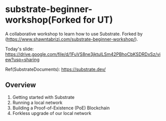 # substrate-beginner-workshop(Forked for UT)

A collaborative workshop to learn how to use Substrate.
Forked by (https://www.shawntabrizi.com/substrate-beginner-workshop/).

Today's slide: https://drive.google.com/file/d/1FuVS8ne3jktulLSm42PBhoCbKSDRDxSz/view?usp=sharing

Ref(SubstrateDocuments): https://substrate.dev/

## Overview 

1. Getting started with Substrate
2. Running a local network
3. Building a Proof-of-Existence (PoE) Blockchain
4. Forkless upgrade of our local network
